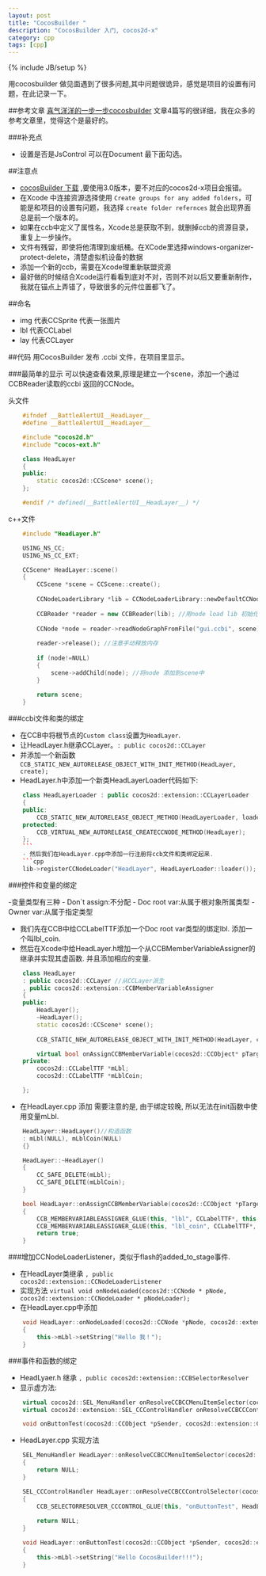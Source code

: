 ```yaml
---
layout: post
title: "CocosBuilder "
description: "CocosBuilder 入门, cocos2d-x"
category: cpp
tags: [cpp]
---
```

{% include JB/setup %}

用cocosbuilder 做见面遇到了很多问题,其中问题很诡异，感觉是项目的设置有问题，在此记录一下。

##参考文章 
[喜气洋洋的一步一步cocosbuilder](http://young40.github.io/blog/2012/12/21/cocosbuilder-step-by-step-part-one/)
文章4篇写的很详细，我在众多的参考文章里，觉得这个是最好的。

###补充点
- 设置是否是JsControl 可以在Document 最下面勾选。


##注意点

- [cocosBuilder 下载] ,要使用3.0版本，要不对应的cocos2d-x项目会报错。
- 在Xcode 中连接资源选择使用 `Create groups for any added folders`，可能是和项目的设置有问题，我选择 `create folder refernces` 就会出现界面总是前一个版本的。
- 如果在ccb中定义了属性名，Xcode总是获取不到，就删掉ccb的资源目录，重复上一步操作。
- 文件有残留，即使将他清理到废纸桶。在XCode里选择windows-organizer-protect-delete，清楚虚拟机设备的数据
- 添加一个新的ccb，需要在Xcode理重新联盟资源
- 最好做的时候结合Xcode运行看看到底对不对，否则不对以后又要重新制作，我就在锚点上弄错了，导致很多的元件位置都飞了。


##命名 
- img 代表CCSprite 代表一张图片
- lbl 代表CCLabel 
- lay 代表CCLayer




##代码
用CocosBuilder 发布 .ccbi 文件，在项目里显示。


###最简单的显示
可以快速查看效果,原理是建立一个scene，添加一个通过CCBReader读取的ccbi 返回的CCNode。

头文件

```Cpp
	#ifndef __BattleAlertUI__HeadLayer__
	#define __BattleAlertUI__HeadLayer__

	#include "cocos2d.h"
	#include "cocos-ext.h"

	class HeadLayer
	{
	public:
	    static cocos2d::CCScene* scene();
	};

	#endif /* defined(__BattleAlertUI__HeadLayer__) */
```

c++文件

```Cpp
	#include "HeadLayer.h"

	USING_NS_CC;
	USING_NS_CC_EXT;

	CCScene* HeadLayer::scene()
	{
	    CCScene *scene = CCScene::create();
	    
	    CCNodeLoaderLibrary *lib = CCNodeLoaderLibrary::newDefaultCCNodeLoaderLibrary(); //生成一个默认的Node Loader
	    
	    CCBReader *reader = new CCBReader(lib); //用node load lib 初始化一个ccb reader
	    
	    CCNode *node = reader->readNodeGraphFromFile("gui.ccbi", scene); //从ccbi文件中加载node
	    
	    reader->release(); //注意手动释放内存
	    
	    if (node!=NULL)
	    {
	        scene->addChild(node); //将node 添加到scene中
	    }
	    
	    return scene;
	}
```

###ccbi文件和类的绑定

- 在CCB中将根节点的`Custom class`设置为`HeadLayer`.
- 让HeadLayer.h继承CCLayer。`: public cocos2d::CCLayer`
- 并添加一个新函数 `CCB_STATIC_NEW_AUTORELEASE_OBJECT_WITH_INIT_METHOD(HeadLayer, create);`
- HeadLayer.h中添加一个新类HeadLayerLoader代码如下:

```cpp
	class HeadLayerLoader : public cocos2d::extension::CCLayerLoader
	{
	public:
	    CCB_STATIC_NEW_AUTORELEASE_OBJECT_METHOD(HeadLayerLoader, loader);
	protected:
	    CCB_VIRTUAL_NEW_AUTORELEASE_CREATECCNODE_METHOD(HeadLayer);
	};
	```
	- 然后我们在HeadLayer.cpp中添加一行注册将ccb文件和类绑定起来.
	```cpp
	lib->registerCCNodeLoader("HeadLayer", HeadLayerLoader::loader());
```



###控件和变量的绑定

-变量类型有三种
	- Don`t assign:不分配
	- Doc root var:从属于根对象所属类型
	- Owner var:从属于指定类型
- 我们先在CCB中给CCLabelTTF添加一个Doc root var类型的绑定lbl. 添加一个叫lbl_coin.
- 然后在Xcode中给HeadLayer.h增加一个从CCBMemberVariableAssigner的继承并实现其虚函数. 并且添加相应的变量. 

```cpp
	class HeadLayer
	: public cocos2d::CCLayer //从CCLayer派生
	, public cocos2d::extension::CCBMemberVariableAssigner
	{
	public:
	    HeadLayer();
	    ~HeadLayer();
	    static cocos2d::CCScene* scene();
	    
	    CCB_STATIC_NEW_AUTORELEASE_OBJECT_WITH_INIT_METHOD(HeadLayer, create);

	    virtual bool onAssignCCBMemberVariable(cocos2d::CCObject* pTarget, const char* pMemberVariableName, cocos2d::CCNode* pNode);
	private:
	    cocos2d::CCLabelTTF *mLbl;
	    cocos2d::CCLabelTTF *mLblCoin;

	};
```

- 在HeadLayer.cpp 添加
需要注意的是, 由于绑定较晚, 所以无法在init函数中使用变量mLbl.
```cpp
	HeadLayer::HeadLayer()//构造函数
	: mLbl(NULL), mLblCoin(NULL)
	{}

	HeadLayer::~HeadLayer()
	{
	    CC_SAFE_DELETE(mLbl);
	    CC_SAFE_DELETE(mLblCoin);
	}

	bool HeadLayer::onAssignCCBMemberVariable(cocos2d::CCObject *pTarget, const char *pMemberVariableName, cocos2d::CCNode *pNode)
	{
	    CCB_MEMBERVARIABLEASSIGNER_GLUE(this, "lbl", CCLabelTTF*, this->mLbl);
	    CCB_MEMBERVARIABLEASSIGNER_GLUE(this, "lbl_coin", CCLabelTTF*, this->mLblCoin);
	    return true;
	}
```

###增加CCNodeLoaderListener，类似于flash的added_to_stage事件.
- 在HeadLayer类继承 `, public cocos2d::extension::CCNodeLoaderListener`
- 实现方法 `virtual void onNodeLoaded(cocos2d::CCNode * pNode, cocos2d::extension::CCNodeLoader * pNodeLoader);`
- 在HeadLayer.cpp中添加

```cpp
	void HeadLayer::onNodeLoaded(cocos2d::CCNode *pNode, cocos2d::extension::CCNodeLoader *pNodeLoader)
	{
	    this->mLbl->setString("Hello 我！");
	}

```


###事件和函数的绑定
- HeadLyaer.h 继承 `, public cocos2d::extension::CCBSelectorResolver`
- 显示虚方法:
```cpp
	virtual cocos2d::SEL_MenuHandler onResolveCCBCCMenuItemSelector(cocos2d::CCObject * pTarget, const char* pSelectorName);
	virtual cocos2d::extension::SEL_CCControlHandler onResolveCCBCCControlSelector(cocos2d::CCObject * pTarget, const char* pSelectorName);

	void onButtonTest(cocos2d::CCObject *pSender, cocos2d::extension::CCControlEvent pCCControlEvent);
```
- HeadLayer.cpp 实现方法
```cpp
	SEL_MenuHandler HeadLayer::onResolveCCBCCMenuItemSelector(cocos2d::CCObject *pTarget, const char *pSelectorName)
	{
	    return NULL;
	}

	SEL_CCControlHandler HeadLayer::onResolveCCBCCControlSelector(cocos2d::CCObject *pTarget, const char *pSelectorName)
	{
	    CCB_SELECTORRESOLVER_CCCONTROL_GLUE(this, "onButtonTest", HeadLayer::onButtonTest);
	    
	    return NULL;
	}

	void HeadLayer::onButtonTest(cocos2d::CCObject *pSender, cocos2d::extension::CCControlEvent pCCControlEvent)
	{
	    this->mLbl->setString("Hello CocosBuilder!!!");
	}
```





[cocosBuilder 下载]:http://cocosbuilder.com/



